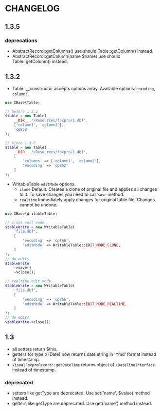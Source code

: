 # CHANGELOG

## 1.3.5

### deprecations
- AbstractRecord::getColumns() use should Table::getColumn() instead.
- AbstractRecord::getColumn(name $name) use should Table::getColumn() instead.


## 1.3.2

- Table::__constructor accepts options array. Available options: `encoding`, `columns`.

```php
use XBase\Table;

// before 1.3.2
$table = new Table(
    __DIR__.'/Resources/foxpro/1.dbf', 
    ['column1', 'column2'], 
    'cp852'
);

// since 1.3.2
$table = new Table(
    __DIR__.'/Resources/foxpro/1.dbf', 
    [
        'columns' => ['column1', 'column2'], 
        'encoding' => 'cp852'
    ]
);
```

- WritableTable `editMode` options.
    - `clone` Default. Creates a clone of original file and applies all changes to it. To save changes you need to call `save` method. 
    - `realtime` Immediately apply changes for original table file. Changes cannot be undone.

```php
use XBase\WritableTable;

// clone edit mode
$tableWrite = new WritableTable(
    'file.dbf', 
    [
        'encoding' => 'cp866',
        'editMode' => WritableTable::EDIT_MODE_CLONE,
    ]
);
// do edits
$tableWrite
    ->save()
    ->close();

// realtime edit mode
$tableWrite = new WritableTable(
    'file.dbf', 
    [
        'encoding' => 'cp866',
        'editMode' => WritableTable::EDIT_MODE_REALTIME,
    ]
);
// do edits
$tableWrite->close();
```


## 1.3

- all setters return $this.
- getters for type `D` (Date) now returns date string in 'Ymd' format instead of timestamp.
- `VisualFoxproRecord::getDateTime` returns object of `\DateTimeInterface` instead of timestamp.

### deprecated

- setters like getType are deprecated. Use set('name', $value) method instead.
- getters like getType are deprecated. Use get('name') method instead.